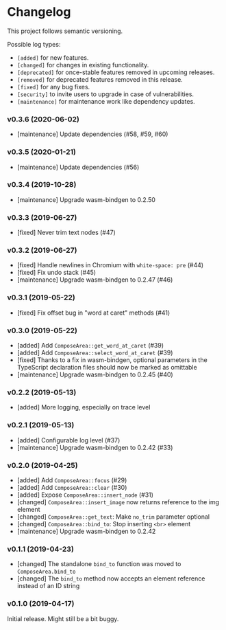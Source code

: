 # Changelog

This project follows semantic versioning.

Possible log types:

- `[added]` for new features.
- `[changed]` for changes in existing functionality.
- `[deprecated]` for once-stable features removed in upcoming releases.
- `[removed]` for deprecated features removed in this release.
- `[fixed]` for any bug fixes.
- `[security]` to invite users to upgrade in case of vulnerabilities.
- `[maintenance]` for maintenance work like dependency updates.


### v0.3.6 (2020-06-02)

- [maintenance] Update dependencies (#58, #59, #60)

### v0.3.5 (2020-01-21)

- [maintenance] Update dependencies (#56)

### v0.3.4 (2019-10-28)

- [maintenance] Upgrade wasm-bindgen to 0.2.50

### v0.3.3 (2019-06-27)

- [fixed] Never trim text nodes (#47) 

### v0.3.2 (2019-06-27)

- [fixed] Handle newlines in Chromium with `white-space: pre` (#44)
- [fixed] Fix undo stack (#45)
- [maintenance] Upgrade wasm-bindgen to 0.2.47 (#46)

### v0.3.1 (2019-05-22)

- [fixed] Fix offset bug in "word at caret" methods (#41)

### v0.3.0 (2019-05-22)

- [added] Add `ComposeArea::get_word_at_caret` (#39)
- [added] Add `ComposeArea::select_word_at_caret` (#39)
- [fixed] Thanks to a fix in wasm-bindgen, optional parameters in the
  TypeScript declaration files should now be marked as omittable
- [maintenance] Upgrade wasm-bindgen to 0.2.45 (#40)

### v0.2.2 (2019-05-13)

- [added] More logging, especially on trace level

### v0.2.1 (2019-05-13)

- [added] Configurable log level (#37)
- [maintenance] Upgrade wasm-bindgen to 0.2.42 (#33)

### v0.2.0 (2019-04-25)

- [added] Add `ComposeArea::focus` (#29)
- [added] Add `ComposeArea::clear` (#30)
- [added] Expose `ComposeArea::insert_node` (#31)
- [changed] `ComposeArea::insert_image` now returns reference to the img element
- [changed] `ComposeArea::get_text`: Make `no_trim` parameter optional
- [changed] `ComposeArea::bind_to`: Stop inserting `<br>` element
- [maintenance] Upgrade wasm-bindgen to 0.2.42

### v0.1.1 (2019-04-23)

- [changed] The standalone `bind_to` function was moved to `ComposeArea.bind_to`
- [changed] The `bind_to` method now accepts an element reference instead of an
  ID string

### v0.1.0 (2019-04-17)

Initial release. Might still be a bit buggy.
